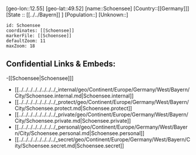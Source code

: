 ﻿---
location: [49.52,12.55]
mapzoom: [7,12] 
mapmarker: city 
type: City
tags:
- geo/City


SpocWebEntityId: 34150
isDeleted: false
confidential: public

---
[geo-lon::12.55]
[geo-lat::49.52]
[name::Schoensee]
[Country::[[Germany]]]
[State :: [[../../Bayern]] ]
[Population::]
[Unknown::]


```leaflet
id: Schoensee
coordinates: [[Schoensee]]
markerFile: [[Schoensee]]
defaultZoom: 11 
maxZoom: 18
```


## Confidential Links & Embeds: 
-[[Schoensee|Schoensee]]] 
- [[../../../../../../../../_internal/geo/Continent/Europe/Germany/West/Bayern/City/Schoensee.internal.md|Schoensee.internal]] 
- [[../../../../../../../../_protect/geo/Continent/Europe/Germany/West/Bayern/City/Schoensee.protect.md|Schoensee.protect]] 
- [[../../../../../../../../_private/geo/Continent/Europe/Germany/West/Bayern/City/Schoensee.private.md|Schoensee.private]] 
- [[../../../../../../../../_personal/geo/Continent/Europe/Germany/West/Bayern/City/Schoensee.personal.md|Schoensee.personal]] 
- [[../../../../../../../../_secret/geo/Continent/Europe/Germany/West/Bayern/City/Schoensee.secret.md|Schoensee.secret]] 
